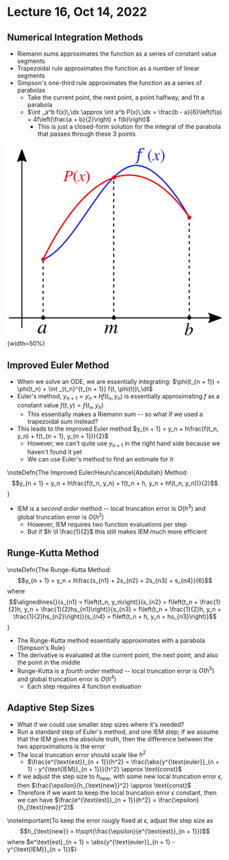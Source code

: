 # Lecture 16, Oct 14, 2022

## Numerical Integration Methods

* Riemann sums approximates the function as a series of constant value segments
* Trapezoidal rule approximates the function as a number of linear segments
* Simpson's one-third rule approximates the function as a series of parabolas
	* Take the current point, the next point, a point halfway, and fit a parabola
	* $\int _a^b f(x)\,\dx \approx \int a^b P(x)\,\dx = \frac{b - a}{6}\left(f(a) + 4f\left(\frac{a + b}{2}\right) + f(b)\right)$
		* This is just a closed-form solution for the integral of the parabola that passes through these 3 points

![Simpson's Rule](imgs/lec16_1.png){width=50%}

## Improved Euler Method

* When we solve an ODE, we are essentially integrating: $\phi(t_{n + 1}) = \phi(t_n) + \int _{t_n}^{t_{n + 1}} f(t, \phi(t))\,\dt$
* Euler's method, $y_{n + 1} = y_n + hf(t_n, y_n)$ is essentially approximating $f$ as a constant value $f(t, y) = f(t_n, y_n)$
	* This essentially makes a Riemann sum -- so what if we used a trapezoidal sum instead?
* This leads to the improved Euler method $y_{n + 1} = y_n + h\frac{f(t_n, y_n) + f(t_{n + 1}, y_{n + 1})}{2}$
	* However, we can't quite use $y_{n + 1}$ in the right hand side because we haven't found it yet
	* We can use Euler's method to find an estimate for it

\noteDefn{The Improved Euler/Heun/\cancel{Abdullah} Method: $$y_{n + 1} = y_n + h\frac{f(t_n, y_n) + f(t_n + h, y_n + hf(t_n, y_n))}{2}$$}

* IEM is a *second order* method -- local truncation error is $O(h^3)$ and global truncation error is $O(h^2)$
	* However, IEM requires two function evaluations per step
	* But if $h \ll \frac{1}{2}$ this still makes IEM much more efficient

## Runge-Kutta Method

\noteDefn{The Runge-Kutta Method: $$y_{n + 1} = y_n + h\frac{s_{n1} + 2s_{n2} + 2s_{n3} + s_{n4}}{6}$$ where $$\alignedlines{}{s_{n1} = f\left(t_n, y_n\right)}{s_{n2} = f\left(t_n + \frac{1}{2}h, y_n + \frac{1}{2}hs_{n1}\right)}{s_{n3} = f\left(t_n + \frac{1}{2}h, y_n + \frac{1}{2}hs_{n2}\right)}{s_{n4} = f\left(t_n + h, y_n + hs_{n3}\right)}$$}

* The Runge-Kutta method essentially approximates with a parabola (Simpson's Rule)
* The derivative is evaluated at the current point, the next point, and also the point in the middle
* Runge-Kutta is a *fourth order* method -- local truncation error is $O(h^5)$ and global truncation error is $O(h^4)$
	* Each step requires 4 function evaluation

## Adaptive Step Sizes

* What if we could use smaller step sizes where it's needed?
* Run a standard step of Euler's method, and one IEM step; if we assume that the IEM gives the absolute truth, then the difference between the two approximations is the error
* The local truncation error should scale like $h^2$
	* $\frac{e^{\text{est}}_{n + 1}}{h^2} = \frac{\abs{y^{\text{euler}}_{n + 1} - y^{\text{IEM}}_{n + 1}}}{h^2} \approx \text{const}$
* If we adjust the step size to $h_{\text{new}}$, with some new local truncation error $\epsilon$, then $\frac{\epsilon}{h_{\text{new}}^2} \approx \text{const}$
* Therefore if we want to keep the local truncation error $\epsilon$ constant, then we can have $\frac{e^{\text{est}}_{n + 1}}{h^2} = \frac{\epsilon}{h_{\text{new}}^2}$

\noteImportant{To keep the error rougly fixed at $\epsilon$, adjust the step size as $$h_{\text{new}} = h\sqrt{\frac{\epsilon}{e^{\text{est}}_{n + 1}}}$$ where $e^\text{est}_{n + 1} = \abs{y^{\text{euler}}_{n + 1} - y^{\text{IEM}}_{n + 1}}$}

